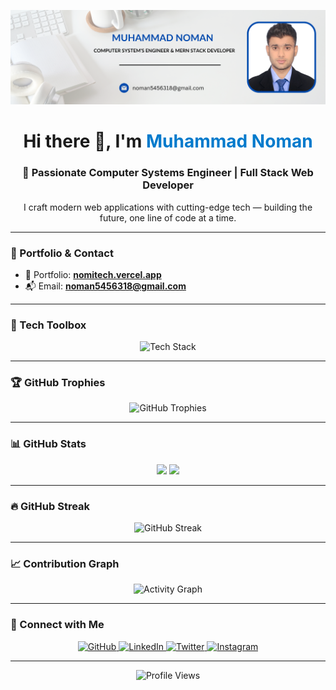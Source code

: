 <!-- Banner -->
<p align="center">
  <img src="https://github.com/Noman-Nom/Noman-Nom/blob/main/baner.png" alt="Banner" style="max-width:100%;" />
</p>

<!-- Greetings -->
<h1 align="center">Hi there 👋, I'm <span style="color:#007acc;">Muhammad Noman</span></h1>
<h3 align="center">🚀 Passionate Computer Systems Engineer | Full Stack Web Developer</h3>

<p align="center">I craft modern web applications with cutting-edge tech — building the future, one line of code at a time.</p>

---

### 🔗 Portfolio & Contact

- 🧠 Portfolio: [**nomitech.vercel.app**](https://nomitech.vercel.app/)
- 📬 Email: [**noman5456318@gmail.com**](mailto:noman5456318@gmail.com)

---

### 🚀 Tech Toolbox

<p align="center">
  <img src="https://skillicons.dev/icons?i=js,ts,html,css,scss,sass,react,nextjs,nodejs,express,redux,postgresql,mysql,firebase,docker,fastapi,cpp,matlab,git,github,gitlab,vercel,vite,materialui,threejs,raspberrypi" alt="Tech Stack" />
</p>

---

### 🏆 GitHub Trophies

<p align="center">
  <img src="https://github-profile-trophy.vercel.app/?username=Noman-Nom&theme=gruvbox&no-frame=true&margin-w=5" alt="GitHub Trophies" />
</p>

---

### 📊 GitHub Stats

<p align="center">
  <img src="https://github-readme-stats.vercel.app/api?username=Noman-Nom&show_icons=true&theme=radical" height="180px"/>
  <img src="https://github-readme-stats.vercel.app/api/top-langs?username=Noman-Nom&layout=compact&show_icons=true&theme=radical" height="180px"/>
</p>

---

### 🔥 GitHub Streak

<p align="center">
  <img src="https://streak-stats.demolab.com?user=Noman-Nom&theme=radical&hide_border=true" alt="GitHub Streak" />
</p>

---

### 📈 Contribution Graph

<p align="center">
  <img src="https://github-readme-activity-graph.vercel.app/graph?username=Noman-Nom&theme=react-dark&hide_border=true" alt="Activity Graph" />
</p>

---

### 🤝 Connect with Me

<p align="center">
  <a href="https://github.com/Noman-Nom" target="_blank">
    <img src="https://img.shields.io/badge/GitHub-%2312100E.svg?style=for-the-badge&logo=github&logoColor=white" alt="GitHub" />
  </a>
  <a href="https://www.linkedin.com/in/muhammad-noman-770825277/" target="_blank">
    <img src="https://img.shields.io/badge/LinkedIn-%230077B5.svg?style=for-the-badge&logo=linkedin&logoColor=white" alt="LinkedIn" />
  </a>
  <a href="https://twitter.com/NomiTechh" target="_blank">
    <img src="https://img.shields.io/badge/Twitter-%231DA1F2.svg?style=for-the-badge&logo=twitter&logoColor=white" alt="Twitter" />
  </a>
  <a href="https://www.instagram.com/nomitechh/" target="_blank">
    <img src="https://img.shields.io/badge/Instagram-%23E4405F.svg?style=for-the-badge&logo=instagram&logoColor=white" alt="Instagram" />
  </a>
</p>

---

<p align="center">
  <img src="https://komarev.com/ghpvc/?username=noman-nom&label=Profile%20Views&color=blue&style=flat-square" alt="Profile Views" />
</p>
